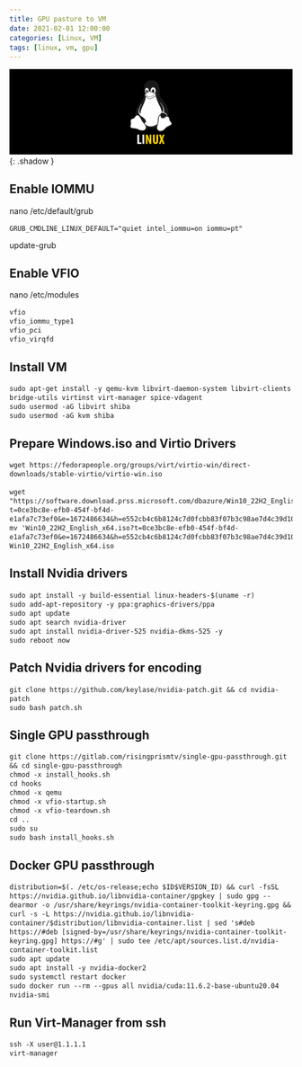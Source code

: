 ```yaml
---
title: GPU pasture to VM
date: 2021-02-01 12:00:00
categories: [Linux, VM]
tags: [linux, vm, gpu]
---
```

<script defer data-domain="senad-d.github.io" src="https://plus.seki.pro/js/script.js"></script>
![](https://github.com/senad-d/senad-d.github.io/blob/main/_media/images/linux-banner.png?raw=true){: .shadow }

## Enable IOMMU
nano /etc/default/grub
```shell
GRUB_CMDLINE_LINUX_DEFAULT="quiet intel_iommu=on iommu=pt"
```
update-grub

## Enable VFIO
nano /etc/modules
```shell
vfio
vfio_iommu_type1
vfio_pci
vfio_virqfd
```

## Install VM
```shell
sudo apt-get install -y qemu-kvm libvirt-daemon-system libvirt-clients bridge-utils virtinst virt-manager spice-vdagent
sudo usermod -aG libvirt shiba
sudo usermod -aG kvm shiba

```

## Prepare Windows.iso and Virtio Drivers
```shell
wget https://fedorapeople.org/groups/virt/virtio-win/direct-downloads/stable-virtio/virtio-win.iso

wget "https://software.download.prss.microsoft.com/dbazure/Win10_22H2_English_x64.iso?t=0ce3bc8e-efb0-454f-bf4d-e1afa7c73ef0&e=1672486634&h=e552cb4c6b8124c7d0fcbb83f07b3c98ae7d4c39d10c0e76f137ba9c29794881"
mv 'Win10_22H2_English_x64.iso?t=0ce3bc8e-efb0-454f-bf4d-e1afa7c73ef0&e=1672486634&h=e552cb4c6b8124c7d0fcbb83f07b3c98ae7d4c39d10c0e76f137ba9c29794881' Win10_22H2_English_x64.iso
```

## Install Nvidia drivers
```shell
sudo apt install -y build-essential linux-headers-$(uname -r)
sudo add-apt-repository -y ppa:graphics-drivers/ppa
sudo apt update
sudo apt search nvidia-driver
sudo apt install nvidia-driver-525 nvidia-dkms-525 -y
sudo reboot now
```

## Patch Nvidia drivers for encoding
```shell
git clone https://github.com/keylase/nvidia-patch.git && cd nvidia-patch
sudo bash patch.sh
```

## Single GPU passthrough
```shell
git clone https://gitlab.com/risingprismtv/single-gpu-passthrough.git && cd single-gpu-passthrough
chmod -x install_hooks.sh
cd hooks
chmod -x qemu
chmod -x vfio-startup.sh
chmod -x vfio-teardown.sh
cd ..
sudo su
sudo bash install_hooks.sh
```

## Docker GPU passthrough
```shell
distribution=$(. /etc/os-release;echo $ID$VERSION_ID) && curl -fsSL https://nvidia.github.io/libnvidia-container/gpgkey | sudo gpg --dearmor -o /usr/share/keyrings/nvidia-container-toolkit-keyring.gpg && curl -s -L https://nvidia.github.io/libnvidia-container/$distribution/libnvidia-container.list | sed 's#deb https://#deb [signed-by=/usr/share/keyrings/nvidia-container-toolkit-keyring.gpg] https://#g' | sudo tee /etc/apt/sources.list.d/nvidia-container-toolkit.list
sudo apt update
sudo apt install -y nvidia-docker2
sudo systemctl restart docker
sudo docker run --rm --gpus all nvidia/cuda:11.6.2-base-ubuntu20.04 nvidia-smi
```

## Run Virt-Manager from ssh
```shell
ssh -X user@1.1.1.1
virt-manager
```
